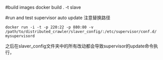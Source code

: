 #build images
docker build . -t slave

#run and test supervisor auto update
 注意替换路径

    docker run -i -t -p 220:22 -p 880:80 -v /path/to/distributed_crawler/slaver_config/:/etc/supervisor/conf.d/ mysupervisord
   
  之后在slaver_config文件夹中的所有改动都会导致supervisor的update命令执行，